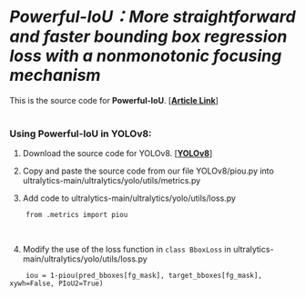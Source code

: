 # ***Powerful-IoU：More straightforward and faster bounding box regression loss with a nonmonotonic focusing mechanism***

This is the source code for __Powerful-IoU__.
[[**Article Link**](https://www.sciencedirect.com/science/article/abs/pii/S0893608023006640)]
<br />
<br />
### Using Powerful-IoU in YOLOv8:

1. Download the source code for YOLOv8. [[**YOLOv8**](https://github.com/ultralytics/ultralytics)] <br />

2. Copy and paste the source code from our file YOLOv8/piou.py into ultralytics-main/ultralytics/yolo/utils/metrics.py<br />

3. Add code to ultralytics-main/ultralytics/yolo/utils/loss.py<br />
```
    from .metrics import piou
```
<br />

4. Modify the use of the loss function in ```class BboxLoss``` in ultralytics-main/ultralytics/yolo/utils/loss.py<br />
```
    iou = 1-piou(pred_bboxes[fg_mask], target_bboxes[fg_mask], xywh=False, PIoU2=True)
```
